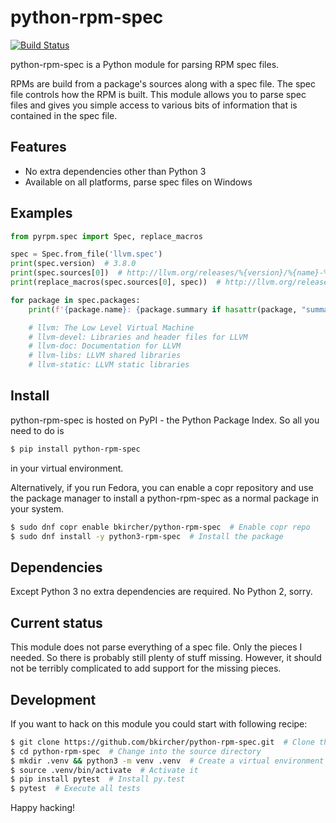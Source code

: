 # python-rpm-spec

[![Build Status](https://travis-ci.org/bkircher/python-rpm-spec.svg?branch=master)](https://travis-ci.org/bkircher/python-rpm-spec)

python-rpm-spec is a Python module for parsing RPM spec files.

RPMs are build from a package's sources along with a spec file. The spec file
controls how the RPM is built. This module allows you to parse spec files and
gives you simple access to various bits of information that is contained in the
spec file.

## Features
* No extra dependencies other than Python 3
* Available on all platforms, parse spec files on Windows

## Examples
```python
from pyrpm.spec import Spec, replace_macros

spec = Spec.from_file('llvm.spec')
print(spec.version)  # 3.8.0
print(spec.sources[0])  # http://llvm.org/releases/%{version}/%{name}-%{version}.src.tar.xz
print(replace_macros(spec.sources[0], spec))  # http://llvm.org/releases/3.8.0/llvm-3.8.0.src.tar.xz

for package in spec.packages:
    print(f'{package.name}: {package.summary if hasattr(package, "summary") else spec.summary}')

    # llvm: The Low Level Virtual Machine
    # llvm-devel: Libraries and header files for LLVM
    # llvm-doc: Documentation for LLVM
    # llvm-libs: LLVM shared libraries
    # llvm-static: LLVM static libraries

```

## Install

python-rpm-spec is hosted on PyPI - the Python Package Index. So all you need to do is

```bash
$ pip install python-rpm-spec
```

in your virtual environment.

Alternatively, if you run Fedora, you can enable a copr repository and use the
package manager to install a python-rpm-spec as a normal package in your
system.

```bash
$ sudo dnf copr enable bkircher/python-rpm-spec  # Enable copr repo
$ sudo dnf install -y python3-rpm-spec  # Install the package
```

## Dependencies
Except Python 3 no extra dependencies are required. No Python 2, sorry.

## Current status
This module does not parse everything of a spec file. Only the pieces I needed.
So there is probably still plenty of stuff missing. However, it should not be
terribly complicated to add support for the missing pieces.

## Development
If you want to hack on this module you could start with following recipe:

```bash
$ git clone https://github.com/bkircher/python-rpm-spec.git  # Clone the repo
$ cd python-rpm-spec  # Change into the source directory
$ mkdir .venv && python3 -m venv .venv  # Create a virtual environment
$ source .venv/bin/activate  # Activate it
$ pip install pytest  # Install py.test
$ pytest  # Execute all tests
```
Happy hacking!

<!-- vim: et sw=4 ts=4:
-->
